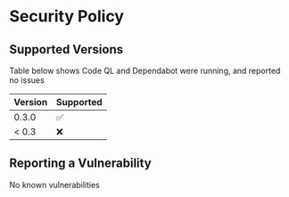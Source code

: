 # Security Policy

## Supported Versions

Table below shows Code QL and Dependabot were running, and reported no issues

| Version | Supported          |
| ------- | ------------------ |
| 0.3.0   | :white_check_mark: |
| < 0.3   | :x:                |

## Reporting a Vulnerability

No known vulnerabilities
